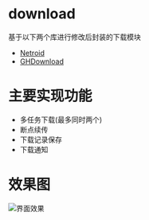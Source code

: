 # download
基于以下两个库进行修改后封装的下载模块  
+  [Netroid](https://github.com/vince-styling/Netroid)
+  [GHDownload](https://github.com/FrankLove/GHDownload)  
# 主要实现功能
+  多任务下载(最多同时两个)
+  断点续传
+  下载记录保存
+  下载通知  
# 效果图  

![界面效果](https://github.com/FrankLove/netdownload/master/Screenshots/1.png)
